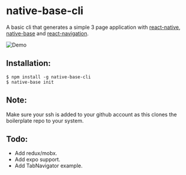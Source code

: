 # native-base-cli
A basic cli that generates a simple 3 page application with [react-native](https://github.com/facebook/react-native),
[native-base](https://github.com/GeekyAnts/NativeBase) and [react-navigation](https://github.com/react-community/react-navigation).

![Demo](https://github.com/GeekyAnts/native-base-cli/raw/master/screenshots/cli-iOS.gif)

## Installation:

```
$ npm install -g native-base-cli
$ native-base init
```
## Note:

Make sure your ssh is added to your github account as this clones the boilerplate repo to your system.

## Todo:

* Add redux/mobx.
* Add expo support.
* Add TabNavigator example.


